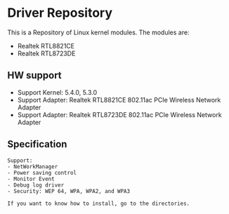 # Driver Repository

This is a Repository of Linux kernel modules.
The modules are:

- Realtek RTL8821CE	
- Realtek RTL8723DE

## HW support
- Support Kernel: 5.4.0, 5.3.0
- Support Adapter: Realtek RTL8821CE 802.11ac PCIe Wireless Network Adapter
- Support Adapter: Realtek RTL8723DE 802.11ac PCIe Wireless Network Adapter

## Specification
    Support:
    - NetWorkManager 
    - Power saving control
    - Monitor Event
    - Debug log driver
    - Security: WEP 64, WPA, WPA2, and WPA3
    
    If you want to know how to install, go to the directories.
